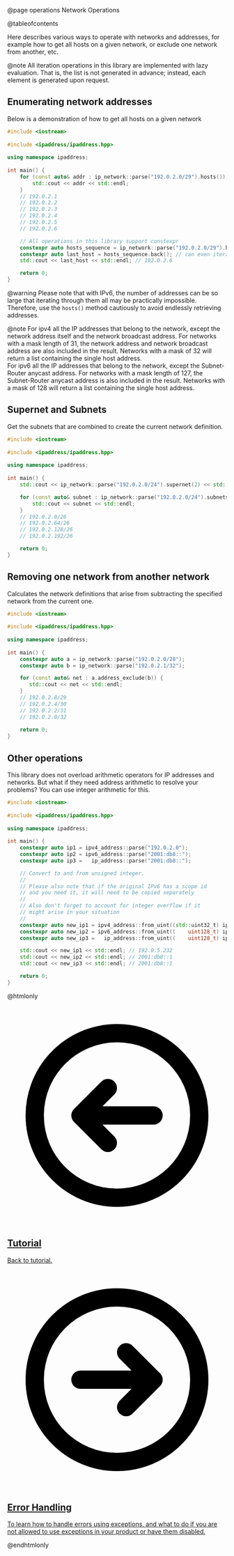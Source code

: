 @page operations Network Operations

@tableofcontents

Here describes various ways to operate with networks and addresses, for example how to get all hosts on a given network, or exclude one network from another, etc.

@note All iteration operations in this library are implemented with lazy evaluation. That is, the list is not generated in advance; instead, each element is generated upon request.

## Enumerating network addresses

Below is a demonstration of how to get all hosts on a given network

```cpp
#include <iostream>
 
#include <ipaddress/ipaddress.hpp>
 
using namespace ipaddress;
 
int main() {
    for (const auto& addr : ip_network::parse("192.0.2.0/29").hosts()) {
        std::cout << addr << std::endl;
    }
    // 192.0.2.1
    // 192.0.2.2
    // 192.0.2.3
    // 192.0.2.4
    // 192.0.2.5
    // 192.0.2.6

    // All operations in this library support constexpr
    constexpr auto hosts_sequence = ip_network::parse("192.0.2.0/29").hosts();
    constexpr auto last_host = hosts_sequence.back(); // can even iterate through it in a loop
    std::cout << last_host << std::endl; // 192.0.2.6

    return 0;
}
```

@warning Please note that with IPv6, the number of addresses can be so large that iterating through them all may be practically impossible. Therefore, use the `hosts()` method cautiously to avoid endlessly retrieving addresses.

@note For ipv4 all the IP addresses that belong to the network, except the network address itself and the network broadcast address. For networks with a mask length of 31, the network address and network broadcast address are also included in the result. Networks with a mask of 32 will return a list containing the single host address. <br> For ipv6 all the IP addresses that belong to the network, except the Subnet-Router anycast address. For networks with a mask length of 127, the Subnet-Router anycast address is also included in the result. Networks with a mask of 128 will return a list containing the single host address.

## Supernet and Subnets

Get the subnets that are combined to create the current network definition.

```cpp
#include <iostream>
 
#include <ipaddress/ipaddress.hpp>
 
using namespace ipaddress;
 
int main() {
    std::cout << ip_network::parse("192.0.2.0/24").supernet(2) << std::endl; // 192.0.0.0/22

    for (const auto& subnet : ip_network::parse("192.0.2.0/24").subnets(2)) {
        std::cout << subnet << std::endl;
    }
    // 192.0.2.0/26
    // 192.0.2.64/26
    // 192.0.2.128/26
    // 192.0.2.192/26

    return 0;
}
```

## Removing one network from another network

Calculates the network definitions that arise from subtracting the specified network from the current one.

```cpp
#include <iostream>
 
#include <ipaddress/ipaddress.hpp>
 
using namespace ipaddress;
 
int main() {
    constexpr auto a = ip_network::parse("192.0.2.0/28");
    constexpr auto b = ip_network::parse("192.0.2.1/32");

    for (const auto& net : a.address_exclude(b)) {
       std::cout << net << std::endl;
    }
    // 192.0.2.8/29
    // 192.0.2.4/30
    // 192.0.2.2/31
    // 192.0.2.0/32
 
    return 0;
}
```

## Other operations

This library does not overload arithmetic operators for IP addresses and networks. But what if they need address arithmetic to resolve your problems? You can use integer arithmetic for this.

```cpp
#include <iostream>
 
#include <ipaddress/ipaddress.hpp>
 
using namespace ipaddress;
 
int main() {
    constexpr auto ip1 = ipv4_address::parse("192.0.2.0");
    constexpr auto ip2 = ipv6_address::parse("2001:db8::");
    constexpr auto ip3 =   ip_address::parse("2001:db8::");

    // Convert to and from unsigned integer.
    // 
    // Please also note that if the original IPv6 has a scope id 
    // and you need it, it will need to be copied separately
    //
    // Also don't forget to account for integer overflow if it 
    // might arise in your situation
    //
    constexpr auto new_ip1 = ipv4_address::from_uint((std::uint32_t) ip1 + 1000);
    constexpr auto new_ip2 = ipv6_address::from_uint((    uint128_t) ip2 + 1);
    constexpr auto new_ip3 =   ip_address::from_uint((    uint128_t) ip3 + 1);

    std::cout << new_ip1 << std::endl; // 192.0.5.232
    std::cout << new_ip2 << std::endl; // 2001:db8::1
    std::cout << new_ip3 << std::endl; // 2001:db8::1

    return 0;
}
```

@htmlonly

<div class="cards">

<div class="card">
  <a href="tutorial.html">
  <div class="card_container">
    <svg viewBox="0 0 24 24" fill="none" xmlns="http://www.w3.org/2000/svg"><g id="SVGRepo_bgCarrier" stroke-width="0"></g><g id="SVGRepo_tracerCarrier" stroke-linecap="round" stroke-linejoin="round"></g><g id="SVGRepo_iconCarrier"> <g id="Arrow / Arrow_Circle_Left"> <path id="Vector" d="M11 9L8 12M8 12L11 15M8 12H16M21 12C21 7.02944 16.9706 3 12 3C7.02944 3 3 7.02944 3 12C3 16.9706 7.02944 21 12 21C16.9706 21 21 16.9706 21 12Z" stroke="#000000" stroke-width="2" stroke-linecap="round" stroke-linejoin="round"></path> </g> </g></svg>
    <h2>Tutorial</h2>
    <p>Back to tutorial.</p>
  </div>
  </a>
</div>

<div class="card">
  <a href="errors.html">
  <div class="card_container">
    <svg viewBox="0 0 24 24" fill="none" xmlns="http://www.w3.org/2000/svg"><g id="SVGRepo_bgCarrier" stroke-width="0"></g><g id="SVGRepo_tracerCarrier" stroke-linecap="round" stroke-linejoin="round"></g><g id="SVGRepo_iconCarrier"> <g id="Arrow / Arrow_Circle_Right"> <path id="Vector" d="M13 15L16 12M16 12L13 9M16 12H8M21 12C21 7.02944 16.9706 3 12 3C7.02944 3 3 7.02944 3 12C3 16.9706 7.02944 21 12 21C16.9706 21 21 16.9706 21 12Z" stroke="#000000" stroke-width="2" stroke-linecap="round" stroke-linejoin="round"></path> </g> </g></svg>
    <h2>Error Handling</h2>
    <p>To learn how to handle errors using exceptions, and what to do if you are not allowed to use exceptions in your product or have them disabled.</p>
  </div>
  </a>
</div>

</div>

@endhtmlonly
